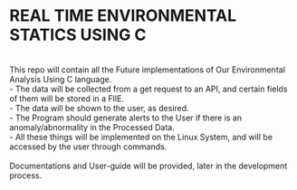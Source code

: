 <h1><Strong>REAL TIME ENVIRONMENTAL STATICS USING C</Strong></h1><br>
This repo will contain all the Future implementations of Our Environmental Analysis Using C language. <br>
- The data will be collected from a get request to an API, and certain fields of them will be stored in a FIlE.<br>
- The data will be shown to the user, as desired.<br>
- The Program should generate alerts to the User if there is an anomaly/abnormality in the Processed Data.<br>
- All these things will be implemented on the Linux System, and will be accessed by the user through commands.<br>
<br>
Documentations and User-guide will be provided, later in the development process.
